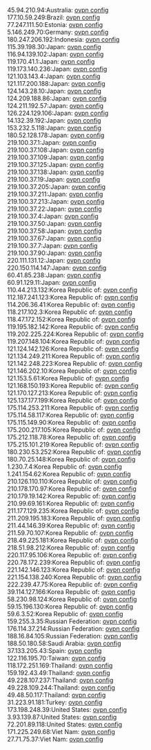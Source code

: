 45.94.210.94:Australia: [ovpn config](vpn/45_94_210_94.ovpn)  
177.10.59.249:Brazil: [ovpn config](vpn/177_10_59_249.ovpn)  
77.247.111.50:Estonia: [ovpn config](vpn/77_247_111_50.ovpn)  
5.146.249.70:Germany: [ovpn config](vpn/5_146_249_70.ovpn)  
180.247.206.192:Indonesia: [ovpn config](vpn/180_247_206_192.ovpn)  
115.39.198.30:Japan: [ovpn config](vpn/115_39_198_30.ovpn)  
116.94.139.102:Japan: [ovpn config](vpn/116_94_139_102.ovpn)  
119.170.41.1:Japan: [ovpn config](vpn/119_170_41_1.ovpn)  
119.173.140.236:Japan: [ovpn config](vpn/119_173_140_236.ovpn)  
121.103.143.4:Japan: [ovpn config](vpn/121_103_143_4.ovpn)  
121.117.200.188:Japan: [ovpn config](vpn/121_117_200_188.ovpn)  
124.143.28.10:Japan: [ovpn config](vpn/124_143_28_10.ovpn)  
124.209.188.86:Japan: [ovpn config](vpn/124_209_188_86.ovpn)  
124.211.192.57:Japan: [ovpn config](vpn/124_211_192_57.ovpn)  
126.224.129.106:Japan: [ovpn config](vpn/126_224_129_106.ovpn)  
14.132.39.192:Japan: [ovpn config](vpn/14_132_39_192.ovpn)  
153.232.5.118:Japan: [ovpn config](vpn/153_232_5_118.ovpn)  
180.52.128.178:Japan: [ovpn config](vpn/180_52_128_178.ovpn)  
219.100.37.1:Japan: [ovpn config](vpn/219_100_37_1.ovpn)  
219.100.37.108:Japan: [ovpn config](vpn/219_100_37_108.ovpn)  
219.100.37.109:Japan: [ovpn config](vpn/219_100_37_109.ovpn)  
219.100.37.125:Japan: [ovpn config](vpn/219_100_37_125.ovpn)  
219.100.37.138:Japan: [ovpn config](vpn/219_100_37_138.ovpn)  
219.100.37.19:Japan: [ovpn config](vpn/219_100_37_19.ovpn)  
219.100.37.205:Japan: [ovpn config](vpn/219_100_37_205.ovpn)  
219.100.37.211:Japan: [ovpn config](vpn/219_100_37_211.ovpn)  
219.100.37.213:Japan: [ovpn config](vpn/219_100_37_213.ovpn)  
219.100.37.22:Japan: [ovpn config](vpn/219_100_37_22.ovpn)  
219.100.37.4:Japan: [ovpn config](vpn/219_100_37_4.ovpn)  
219.100.37.50:Japan: [ovpn config](vpn/219_100_37_50.ovpn)  
219.100.37.58:Japan: [ovpn config](vpn/219_100_37_58.ovpn)  
219.100.37.67:Japan: [ovpn config](vpn/219_100_37_67.ovpn)  
219.100.37.7:Japan: [ovpn config](vpn/219_100_37_7.ovpn)  
219.100.37.90:Japan: [ovpn config](vpn/219_100_37_90.ovpn)  
220.111.131.12:Japan: [ovpn config](vpn/220_111_131_12.ovpn)  
220.150.114.147:Japan: [ovpn config](vpn/220_150_114_147.ovpn)  
60.41.85.238:Japan: [ovpn config](vpn/60_41_85_238.ovpn)  
60.91.129.11:Japan: [ovpn config](vpn/60_91_129_11.ovpn)  
110.44.213.132:Korea Republic of: [ovpn config](vpn/110_44_213_132.ovpn)  
112.187.241.123:Korea Republic of: [ovpn config](vpn/112_187_241_123.ovpn)  
114.206.36.41:Korea Republic of: [ovpn config](vpn/114_206_36_41.ovpn)  
118.217.102.3:Korea Republic of: [ovpn config](vpn/118_217_102_3.ovpn)  
118.47.172.152:Korea Republic of: [ovpn config](vpn/118_47_172_152.ovpn)  
119.195.182.142:Korea Republic of: [ovpn config](vpn/119_195_182_142.ovpn)  
119.202.225.224:Korea Republic of: [ovpn config](vpn/119_202_225_224.ovpn)  
119.207.148.104:Korea Republic of: [ovpn config](vpn/119_207_148_104.ovpn)  
121.124.142.126:Korea Republic of: [ovpn config](vpn/121_124_142_126.ovpn)  
121.134.249.211:Korea Republic of: [ovpn config](vpn/121_134_249_211.ovpn)  
121.142.248.223:Korea Republic of: [ovpn config](vpn/121_142_248_223.ovpn)  
121.146.202.10:Korea Republic of: [ovpn config](vpn/121_146_202_10.ovpn)  
121.153.5.61:Korea Republic of: [ovpn config](vpn/121_153_5_61.ovpn)  
121.168.150.193:Korea Republic of: [ovpn config](vpn/121_168_150_193.ovpn)  
121.170.127.213:Korea Republic of: [ovpn config](vpn/121_170_127_213.ovpn)  
125.137.177.199:Korea Republic of: [ovpn config](vpn/125_137_177_199.ovpn)  
175.114.253.211:Korea Republic of: [ovpn config](vpn/175_114_253_211.ovpn)  
175.114.58.117:Korea Republic of: [ovpn config](vpn/175_114_58_117.ovpn)  
175.115.149.90:Korea Republic of: [ovpn config](vpn/175_115_149_90.ovpn)  
175.200.217.105:Korea Republic of: [ovpn config](vpn/175_200_217_105.ovpn)  
175.212.118.78:Korea Republic of: [ovpn config](vpn/175_212_118_78.ovpn)  
175.215.101.219:Korea Republic of: [ovpn config](vpn/175_215_101_219.ovpn)  
180.230.53.252:Korea Republic of: [ovpn config](vpn/180_230_53_252.ovpn)  
180.70.25.148:Korea Republic of: [ovpn config](vpn/180_70_25_148.ovpn)  
1.230.7.4:Korea Republic of: [ovpn config](vpn/1_230_7_4.ovpn)  
1.241.154.62:Korea Republic of: [ovpn config](vpn/1_241_154_62.ovpn)  
210.126.110.110:Korea Republic of: [ovpn config](vpn/210_126_110_110.ovpn)  
210.178.170.97:Korea Republic of: [ovpn config](vpn/210_178_170_97.ovpn)  
210.179.19.142:Korea Republic of: [ovpn config](vpn/210_179_19_142.ovpn)  
210.99.69.161:Korea Republic of: [ovpn config](vpn/210_99_69_161.ovpn)  
211.177.129.235:Korea Republic of: [ovpn config](vpn/211_177_129_235.ovpn)  
211.209.195.183:Korea Republic of: [ovpn config](vpn/211_209_195_183.ovpn)  
211.44.146.39:Korea Republic of: [ovpn config](vpn/211_44_146_39.ovpn)  
211.59.70.107:Korea Republic of: [ovpn config](vpn/211_59_70_107.ovpn)  
218.49.225.181:Korea Republic of: [ovpn config](vpn/218_49_225_181.ovpn)  
218.51.98.212:Korea Republic of: [ovpn config](vpn/218_51_98_212.ovpn)  
220.117.95.106:Korea Republic of: [ovpn config](vpn/220_117_95_106.ovpn)  
220.78.172.239:Korea Republic of: [ovpn config](vpn/220_78_172_239.ovpn)  
221.142.146.123:Korea Republic of: [ovpn config](vpn/221_142_146_123.ovpn)  
221.154.138.240:Korea Republic of: [ovpn config](vpn/221_154_138_240.ovpn)  
222.239.47.75:Korea Republic of: [ovpn config](vpn/222_239_47_75.ovpn)  
39.114.127.166:Korea Republic of: [ovpn config](vpn/39_114_127_166.ovpn)  
58.230.98.124:Korea Republic of: [ovpn config](vpn/58_230_98_124.ovpn)  
59.15.196.130:Korea Republic of: [ovpn config](vpn/59_15_196_130.ovpn)  
59.6.3.52:Korea Republic of: [ovpn config](vpn/59_6_3_52.ovpn)  
159.255.3.35:Russian Federation: [ovpn config](vpn/159_255_3_35.ovpn)  
176.114.37.214:Russian Federation: [ovpn config](vpn/176_114_37_214.ovpn)  
188.16.84.105:Russian Federation: [ovpn config](vpn/188_16_84_105.ovpn)  
188.50.180.58:Saudi Arabia: [ovpn config](vpn/188_50_180_58.ovpn)  
37.133.205.43:Spain: [ovpn config](vpn/37_133_205_43.ovpn)  
122.116.195.70:Taiwan: [ovpn config](vpn/122_116_195_70.ovpn)  
118.172.251.169:Thailand: [ovpn config](vpn/118_172_251_169.ovpn)  
159.192.43.49:Thailand: [ovpn config](vpn/159_192_43_49.ovpn)  
49.228.107.237:Thailand: [ovpn config](vpn/49_228_107_237.ovpn)  
49.228.109.244:Thailand: [ovpn config](vpn/49_228_109_244.ovpn)  
49.48.50.117:Thailand: [ovpn config](vpn/49_48_50_117.ovpn)  
31.223.91.181:Turkey: [ovpn config](vpn/31_223_91_181.ovpn)  
173.198.248.39:United States: [ovpn config](vpn/173_198_248_39.ovpn)  
3.93.139.87:United States: [ovpn config](vpn/3_93_139_87.ovpn)  
72.201.89.118:United States: [ovpn config](vpn/72_201_89_118.ovpn)  
171.225.249.68:Viet Nam: [ovpn config](vpn/171_225_249_68.ovpn)  
27.71.75.37:Viet Nam: [ovpn config](vpn/27_71_75_37.ovpn)  
